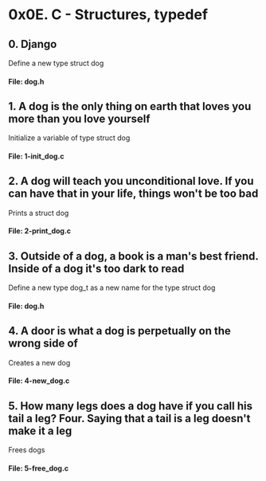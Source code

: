 # 0x0E. C - Structures, typedef

## 0. Django
Define a new type struct dog
#### File: dog.h

## 1. A dog is the only thing on earth that loves you more than you love yourself
Initialize a variable of type struct dog
#### File: 1-init_dog.c

## 2. A dog will teach you unconditional love. If you can have that in your life, things won't be too bad
Prints a struct dog
#### File: 2-print_dog.c

## 3. Outside of a dog, a book is a man's best friend. Inside of a dog it's too dark to read
Define a new type dog_t as a new name for the type struct dog
#### File: dog.h

## 4. A door is what a dog is perpetually on the wrong side of
Creates a new dog
#### File: 4-new_dog.c

## 5. How many legs does a dog have if you call his tail a leg? Four. Saying that a tail is a leg doesn't make it a leg
Frees dogs
#### File: 5-free_dog.c
